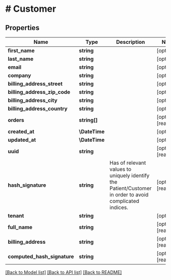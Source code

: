 # # Customer

## Properties

Name | Type | Description | Notes
------------ | ------------- | ------------- | -------------
**first_name** | **string** |  | [optional]
**last_name** | **string** |  | [optional]
**email** | **string** |  | [optional]
**company** | **string** |  | [optional]
**billing_address_street** | **string** |  | [optional]
**billing_address_zip_code** | **string** |  | [optional]
**billing_address_city** | **string** |  | [optional]
**billing_address_country** | **string** |  | [optional]
**orders** | **string[]** |  | [optional] [readonly]
**created_at** | **\DateTime** |  | [optional]
**updated_at** | **\DateTime** |  | [optional]
**uuid** | **string** |  | [optional] [readonly]
**hash_signature** | **string** | Has of relevant values to uniquely identify the Patient/Customer in order to avoid complicated indices. | [optional] [readonly]
**tenant** | **string** |  | [optional]
**full_name** | **string** |  | [optional] [readonly]
**billing_address** | **string** |  | [optional] [readonly]
**computed_hash_signature** | **string** |  | [optional] [readonly]

[[Back to Model list]](../../README.md#models) [[Back to API list]](../../README.md#endpoints) [[Back to README]](../../README.md)
